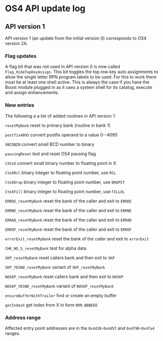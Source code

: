 # OS4 API update log

## API version 1

API version 1 (an update from the initial version 0) corresponds to
OS4 version 2A.

### Flag updates

A flag bit that was not used in API version 0 is now called
`Flag_HideTopKeyAssign`. This bit toggles the top row key auto
assignments to allow the single letter RPN program labels to be
used. For this to work there must be at least one shell active. This
is always the case if you have the Boost module plugged in as it uses
a system shell for its catalog, execute and assign enhancements.

### New entries

The following a a list of added routines in API version 1:

`resetMyBank` reset to primary bank (routine in bank 1)

`postfix4095` convert postfix operand to a value 0--4095

`XBCDBIN` convert small BCD number to binary

`pausingReset` test and reset OS4 pausing flag

`CXtoX` convert small binary number to floating point in X

`CtoXRcl` binary integer to floating point number, use `RCL`

`CtoXDrop` binary integer to floating point number, use `DROPST`

`CtoXFill` binary integer to floating point number, use `FILLXL`

`ERRDE_resetMyBank` reset the bank of the caller and exit to `ERRDE`

`ERRNE_resetMyBank` reset the bank of the caller and exit to `ERRNE`

`ERRAD_resetMyBank` reset the bank of the caller and exit to `ERRAD`

`ERROF_resetMyBank` reset the bank of the caller and exit to `ERROF`

`errorExit_resetMyBank` reset the bank of the caller and exit to
`errorExit`

`CHK_NO_S_resetMyBank` test for alpha data

`SKP_resetMyBank` reset callers bank and then exit to `SKP`

`SKP_YESNO_resetMyBank` variant of `SKP_resetMyBank`

`NOSKP_resetMyBank` reset callers bank and then exit to `NOSKP`

`NOSKP_YESNO_resetMyBank` variant of `NOSKP_resetMyBank`

`ensureBufferWithTrailer` find or create an empty buffer

`getIndexX` get index from X in form `RRR.BBBEEE`

### Address range

Affected entry point addresses are in the `0x4d38`-`0x4d5f` and
`0x4f90`-`0x4fa4` ranges.
